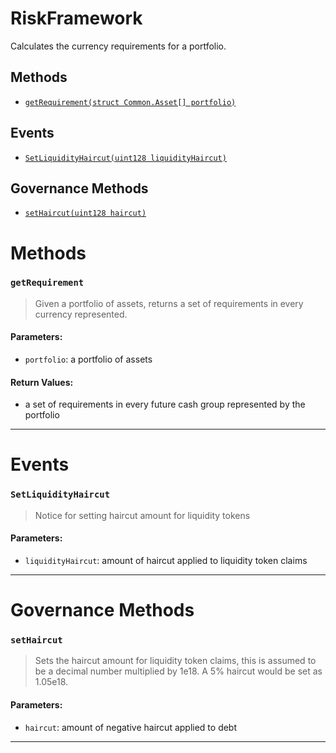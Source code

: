 # RiskFramework

Calculates the currency requirements for a portfolio.


## Methods
- [`getRequirement(struct Common.Asset[] portfolio)`](#getRequirement)

## Events
- [`SetLiquidityHaircut(uint128 liquidityHaircut)`](#SetLiquidityHaircut)

## Governance Methods
- [`setHaircut(uint128 haircut)`](#setHaircut)

# Methods
### `getRequirement`
> Given a portfolio of assets, returns a set of requirements in every currency represented.
#### Parameters:
- `portfolio`: a portfolio of assets
#### Return Values:
- a set of requirements in every future cash group represented by the portfolio


***


# Events
### `SetLiquidityHaircut`
> Notice for setting haircut amount for liquidity tokens
#### Parameters:
- `liquidityHaircut`: amount of haircut applied to liquidity token claims

***


# Governance Methods
### `setHaircut`
> Sets the haircut amount for liquidity token claims, this is assumed to be a decimal number
multiplied by 1e18. A 5% haircut would be set as 1.05e18.
#### Parameters:
- `haircut`: amount of negative haircut applied to debt

***
